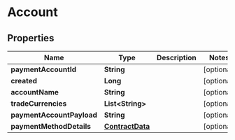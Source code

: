 
# Account

## Properties
Name | Type | Description | Notes
------------ | ------------- | ------------- | -------------
**paymentAccountId** | **String** |  |  [optional]
**created** | **Long** |  |  [optional]
**accountName** | **String** |  |  [optional]
**tradeCurrencies** | **List&lt;String&gt;** |  |  [optional]
**paymentAccountPayload** | **String** |  |  [optional]
**paymentMethodDetails** | [**ContractData**](ContractData.md) |  |  [optional]



